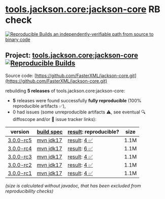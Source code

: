 [tools.jackson.core:jackson-core](https://central.sonatype.com/artifact/tools.jackson.core/jackson-core/versions) RB check
=======

[![Reproducible Builds](https://reproducible-builds.org/images/logos/rb.svg) an independently-verifiable path from source to binary code](https://reproducible-builds.org/)

## Project: [tools.jackson.core:jackson-core](https://central.sonatype.com/artifact/tools.jackson.core/jackson-core/versions) [![Reproducible Builds](https://img.shields.io/endpoint?url=https://raw.githubusercontent.com/jvm-repo-rebuild/reproducible-central/master/content/tools/jackson/core/jackson-core/badge.json)](https://github.com/jvm-repo-rebuild/reproducible-central/blob/master/content/tools/jackson/core/jackson-core/README.md)

Source code: [https://github.com/FasterXML/jackson-core.git](https://github.com/FasterXML/jackson-core.git)

rebuilding **5 releases** of tools.jackson.core:jackson-core:
- **5** releases were found successfully **fully reproducible** (100% reproducible artifacts :white_check_mark:),
- 0 had issues (some unreproducible artifacts :warning:, see eventual :mag: diffoscope and/or :memo: issue tracker links):

| version | [build spec](/BUILDSPEC.md) | [result](https://reproducible-builds.org/docs/jvm/): reproducible? | size |
| -- | --------- | ------ | -- |
| [3.0.0-rc5](https://central.sonatype.com/artifact/tools.jackson.core/jackson-core/3.0.0-rc5/pom) | [mvn jdk17](jackson-core-3.0.0-rc5.buildspec) | [result](jackson-core-3.0.0-rc5.buildinfo): [4 :white_check_mark: ](jackson-core-3.0.0-rc5.buildcompare) | 1.1M |
| [3.0.0-rc4](https://central.sonatype.com/artifact/tools.jackson.core/jackson-core/3.0.0-rc4/pom) | [mvn jdk17](jackson-core-3.0.0-rc4.buildspec) | [result](jackson-core-3.0.0-rc4.buildinfo): [6 :white_check_mark: ](jackson-core-3.0.0-rc4.buildcompare) | 1.1M |
| [3.0.0-rc3](https://central.sonatype.com/artifact/tools.jackson.core/jackson-core/3.0.0-rc3/pom) | [mvn jdk17](jackson-core-3.0.0-rc3.buildspec) | [result](jackson-core-3.0.0-rc3.buildinfo): [4 :white_check_mark: ](jackson-core-3.0.0-rc3.buildcompare) | 1.1M |
| [3.0.0-rc2](https://central.sonatype.com/artifact/tools.jackson.core/jackson-core/3.0.0-rc2/pom) | [mvn jdk17](jackson-core-3.0.0-rc2.buildspec) | [result](jackson-core-3.0.0-rc2.buildinfo): [4 :white_check_mark: ](jackson-core-3.0.0-rc2.buildcompare) | 1.1M |
| [3.0.0-rc1](https://central.sonatype.com/artifact/tools.jackson.core/jackson-core/3.0.0-rc1/pom) | [mvn jdk17](jackson-core-3.0.0-rc1.buildspec) | [result](jackson-core-3.0.0-rc1.buildinfo): [4 :white_check_mark: ](jackson-core-3.0.0-rc1.buildcompare) | 1.1M |

<i>(size is calculated without javadoc, that has been excluded from reproducibility checks)</i>
